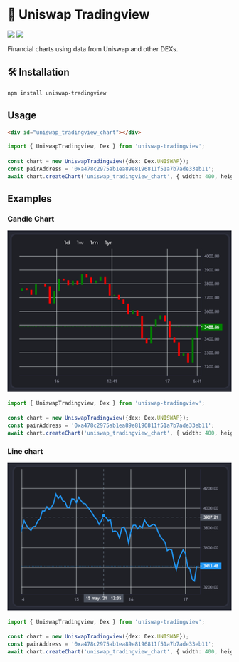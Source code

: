 🦄 Uniswap Tradingview
=====

[![](https://badgen.net/npm/v/uniswap-tradingview )](https://www.npmjs.com/package/uniswap-tradingview ) ![](https://badgen.net/npm/dt/uniswap-tradingview ) 

Financial charts using data from Uniswap and other DEXs. 

## 🛠 Installation
```bash
npm install uniswap-tradingview
```

## Usage

```html
<div id="uniswap_tradingview_chart"></div>
```

```ts
import { UniswapTradingview, Dex } from 'uniswap-tradingview';

const chart = new UniswapTradingview({dex: Dex.UNISWAP});
const pairAddress = '0xa478c2975ab1ea89e8196811f51a7b7ade33eb11';
await chart.createChart('uniswap_tradingview_chart', { width: 400, height: 300 }, pairAddress, '1m', 'LINE');
```

## Examples

### Candle Chart
![Example 1](https://raw.githubusercontent.com/ArkerLabs/uniswap-tradingview/master/docs/example_1.png)

```ts
import { UniswapTradingview, Dex } from 'uniswap-tradingview';

const chart = new UniswapTradingview({dex: Dex.UNISWAP});
const pairAddress = '0xa478c2975ab1ea89e8196811f51a7b7ade33eb11';
await chart.createChart('uniswap_tradingview_chart', { width: 400, height: 300 }, pairAddress, '1w', 'CANDLE');
```

### Line chart
![Example 2](https://raw.githubusercontent.com/ArkerLabs/uniswap-tradingview/master/docs/example_2.png)

```ts
import { UniswapTradingview, Dex } from 'uniswap-tradingview';

const chart = new UniswapTradingview({dex: Dex.UNISWAP});
const pairAddress = '0xa478c2975ab1ea89e8196811f51a7b7ade33eb11';
await chart.createChart('uniswap_tradingview_chart', { width: 400, height: 300 }, pairAddress, '1m', 'LINE');
```